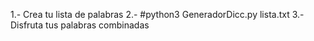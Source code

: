 1.- Crea tu lista de palabras
2.- #python3 GeneradorDicc.py lista.txt
3.- Disfruta tus palabras combinadas
